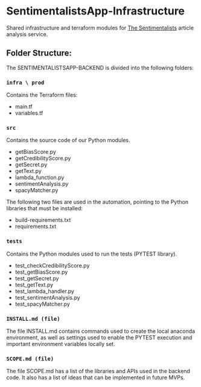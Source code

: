 # SentimentalistsApp-Infrastructure

Shared infrastructure and terraform modules for [The Sentimentalists](https://thesentimentalists.github.io) article analysis service.



## Folder Structure:

The SENTIMENTALISTSAPP-BACKEND is divided into the following folders:

### `infra \ prod`
Contains the Terraform files:<br />
  -  main.tf<br />
  -  variables.tf<br />

### `src`
Contains the source code of our Python modules.<br />
  -  getBiasScore.py<br />
  -  getCredibilityScore.py<br />
  -  getSecret.py<br />
  -  getText.py<br />
  -  lambda_function.py<br />
  -  sentimentAnalysis.py<br />
  -  spacyMatcher.py<br />

The following two files are used in the automation, pointing to the Python libraries that must be installed:<br />
  -  build-requirements.txt<br />
  -  requirements.txt<br />

### `tests`
Contains the Python modules used to run the tests (PYTEST library).<br />
  -  test_checkCredibilityScore.py<br />
  -  test_getBiasScore.py<br />
  -  test_getSecret.py<br />
  -  test_getText.py<br />
  -  test_lambda_handler.py<br />
  -  test_sentimentAnalysis.py<br />
  -  test_spacyMatcher.py<br />

### `INSTALL.md (file)`
The file INSTALL.md contains commands used to create the local anaconda environment, as well as settings used to enable the PYTEST execution and important environment variables locally set.

### `SCOPE.md (file)`
The file SCOPE.md has a list of the libraries and APIs used in the backend code. It also has a list of ideas that can be implemented in future MVPs.
